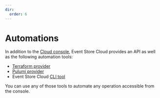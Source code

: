 ```yaml
---
dir:
  order: 6
---
```


# Automations

In addition to the [Cloud console][cloud console], Event Store Cloud provides an API as well as the following automation tools:

* [Terraform provider][terraform]
* [Pulumi provider][pulumi]
* Event Store Cloud [CLI tool][esc cli github] 

You can use any of those tools to automate any operation accessible from the console.

[esc cli github]: https://github.com/EventStore/esc
[cloud console]: https://console.eventstore.cloud/
[cloud console tokens]:https://console.eventstore.cloud/authentication-tokens
[cloud console organizations]:https://console.eventstore.cloud/organizations
[pulumi]: https://www.pulumi.com/registry/packages/eventstorecloud/
[terraform]: https://registry.terraform.io/providers/EventStore/eventstorecloud/latest
